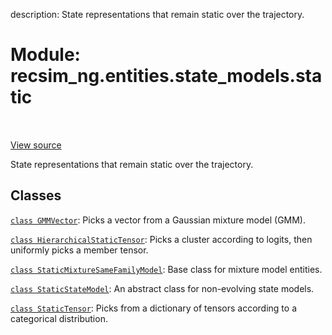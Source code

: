description: State representations that remain static over the trajectory.

<div itemscope itemtype="http://developers.google.com/ReferenceObject">
<meta itemprop="name" content="recsim_ng.entities.state_models.static" />
<meta itemprop="path" content="Stable" />
</div>

# Module: recsim_ng.entities.state_models.static

<!-- Insert buttons and diff -->

<table class="tfo-notebook-buttons tfo-api nocontent" align="left">

</table>

<a target="_blank" href="https://github.com/google-research/recsim_ng/tree/master/recsim_ng/entities/state_models/static.py">View
source</a>

State representations that remain static over the trajectory.

## Classes

[`class GMMVector`](../../../recsim_ng/entities/state_models/static/GMMVector.md):
Picks a vector from a Gaussian mixture model (GMM).

[`class HierarchicalStaticTensor`](../../../recsim_ng/entities/state_models/static/HierarchicalStaticTensor.md):
Picks a cluster according to logits, then uniformly picks a member tensor.

[`class StaticMixtureSameFamilyModel`](../../../recsim_ng/entities/state_models/static/StaticMixtureSameFamilyModel.md):
Base class for mixture model entities.

[`class StaticStateModel`](../../../recsim_ng/entities/state_models/static/StaticStateModel.md):
An abstract class for non-evolving state models.

[`class StaticTensor`](../../../recsim_ng/entities/state_models/static/StaticTensor.md):
Picks from a dictionary of tensors according to a categorical distribution.
